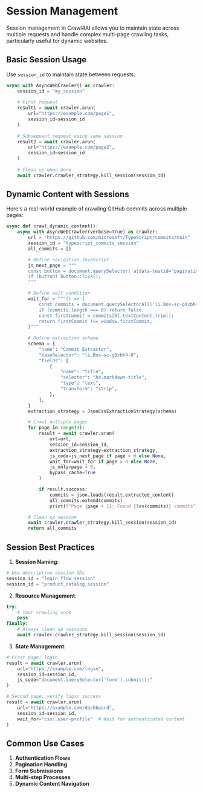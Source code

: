 # Session Management

Session management in Crawl4AI allows you to maintain state across multiple requests and handle complex multi-page crawling tasks, particularly useful for dynamic websites.

## Basic Session Usage

Use `session_id` to maintain state between requests:

```python
async with AsyncWebCrawler() as crawler:
    session_id = "my_session"
    
    # First request
    result1 = await crawler.arun(
        url="https://example.com/page1",
        session_id=session_id
    )
    
    # Subsequent request using same session
    result2 = await crawler.arun(
        url="https://example.com/page2",
        session_id=session_id
    )
    
    # Clean up when done
    await crawler.crawler_strategy.kill_session(session_id)
```

## Dynamic Content with Sessions

Here's a real-world example of crawling GitHub commits across multiple pages:

```python
async def crawl_dynamic_content():
    async with AsyncWebCrawler(verbose=True) as crawler:
        url = "https://github.com/microsoft/TypeScript/commits/main"
        session_id = "typescript_commits_session"
        all_commits = []

        # Define navigation JavaScript
        js_next_page = """
        const button = document.querySelector('a[data-testid="pagination-next-button"]');
        if (button) button.click();
        """

        # Define wait condition
        wait_for = """() => {
            const commits = document.querySelectorAll('li.Box-sc-g0xbh4-0 h4');
            if (commits.length === 0) return false;
            const firstCommit = commits[0].textContent.trim();
            return firstCommit !== window.firstCommit;
        }"""
        
        # Define extraction schema
        schema = {
            "name": "Commit Extractor",
            "baseSelector": "li.Box-sc-g0xbh4-0",
            "fields": [
                {
                    "name": "title",
                    "selector": "h4.markdown-title",
                    "type": "text",
                    "transform": "strip",
                },
            ],
        }
        extraction_strategy = JsonCssExtractionStrategy(schema)

        # Crawl multiple pages
        for page in range(3):
            result = await crawler.arun(
                url=url,
                session_id=session_id,
                extraction_strategy=extraction_strategy,
                js_code=js_next_page if page > 0 else None,
                wait_for=wait_for if page > 0 else None,
                js_only=page > 0,
                bypass_cache=True
            )

            if result.success:
                commits = json.loads(result.extracted_content)
                all_commits.extend(commits)
                print(f"Page {page + 1}: Found {len(commits)} commits")

        # Clean up session
        await crawler.crawler_strategy.kill_session(session_id)
        return all_commits
```

## Session Best Practices

1. **Session Naming**:
```python
# Use descriptive session IDs
session_id = "login_flow_session"
session_id = "product_catalog_session"
```

2. **Resource Management**:
```python
try:
    # Your crawling code
    pass
finally:
    # Always clean up sessions
    await crawler.crawler_strategy.kill_session(session_id)
```

3. **State Management**:
```python
# First page: login
result = await crawler.arun(
    url="https://example.com/login",
    session_id=session_id,
    js_code="document.querySelector('form').submit();"
)

# Second page: verify login success
result = await crawler.arun(
    url="https://example.com/dashboard",
    session_id=session_id,
    wait_for="css:.user-profile"  # Wait for authenticated content
)
```

## Common Use Cases

1. **Authentication Flows**
2. **Pagination Handling**
3. **Form Submissions**
4. **Multi-step Processes**
5. **Dynamic Content Navigation**
